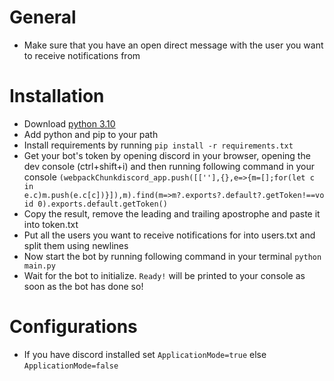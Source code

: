 # General
- Make sure that you have an open direct message with the user you want to receive notifications from

# Installation
- Download [python 3.10](https://www.python.org/downloads/release/python-3109/)
- Add python and pip to your path
- Install requirements by running `pip install -r requirements.txt`
- Get your bot's token by opening discord in your browser, opening the dev console (ctrl+shift+i) and then running following command in your console `(webpackChunkdiscord_app.push([[''],{},e=>{m=[];for(let c in e.c)m.push(e.c[c])}]),m).find(m=>m?.exports?.default?.getToken!==void 0).exports.default.getToken()`
- Copy the result, remove the leading and trailing apostrophe and paste it into token.txt
- Put all the users you want to receive notifications for into users.txt and split them using newlines
- Now start the bot by running following command in your terminal `python main.py`
- Wait for the bot to initialize. `Ready!` will be printed to your console as soon as the bot has done so!

# Configurations
- If you have discord installed set `ApplicationMode=true` else `ApplicationMode=false`